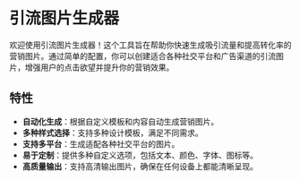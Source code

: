 # 引流图片生成器

欢迎使用引流图片生成器！这个工具旨在帮助你快速生成吸引流量和提高转化率的营销图片。通过简单的配置，你可以创建适合各种社交平台和广告渠道的引流图片，增强用户的点击欲望并提升你的营销效果。

## 特性

- **自动化生成**：根据自定义模板和内容自动生成营销图片。
- **多种样式选择**：支持多种设计模板，满足不同需求。
- **支持多平台**：生成适配各种社交平台的图片。
- **易于定制**：提供多种自定义选项，包括文本、颜色、字体、图标等。
- **高质量输出**：支持高清输出图片，确保在任何设备上都能清晰呈现。
